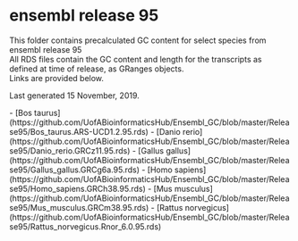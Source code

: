 # ensembl release 95

<p>This folder contains precalculated GC content for select species from ensembl release 95<br>
All RDS files contain the GC content and length for the transcripts as defined at time of release, as GRanges objects.<br>
Links are provided below.</p>

<p>Last generated 15 November, 2019.</p>
- [Bos taurus](https://github.com/UofABioinformaticsHub/Ensembl_GC/blob/master/Release95/Bos_taurus.ARS-UCD1.2.95.rds)
- [Danio rerio](https://github.com/UofABioinformaticsHub/Ensembl_GC/blob/master/Release95/Danio_rerio.GRCz11.95.rds)
- [Gallus gallus](https://github.com/UofABioinformaticsHub/Ensembl_GC/blob/master/Release95/Gallus_gallus.GRCg6a.95.rds)
- [Homo sapiens](https://github.com/UofABioinformaticsHub/Ensembl_GC/blob/master/Release95/Homo_sapiens.GRCh38.95.rds)
- [Mus musculus](https://github.com/UofABioinformaticsHub/Ensembl_GC/blob/master/Release95/Mus_musculus.GRCm38.95.rds)
- [Rattus norvegicus](https://github.com/UofABioinformaticsHub/Ensembl_GC/blob/master/Release95/Rattus_norvegicus.Rnor_6.0.95.rds)